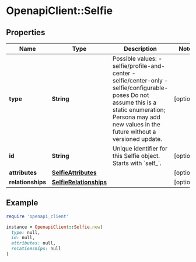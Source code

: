 # OpenapiClient::Selfie

## Properties

| Name | Type | Description | Notes |
| ---- | ---- | ----------- | ----- |
| **type** | **String** | Possible values: - selfie/profile-and-center - selfie/center-only - selfie/configurable-poses  Do not assume this is a static enumeration; Persona may add new values in the future without a versioned update. | [optional] |
| **id** | **String** | Unique identifier for this Selfie object. Starts with &#x60;self_&#x60;. | [optional] |
| **attributes** | [**SelfieAttributes**](SelfieAttributes.md) |  | [optional] |
| **relationships** | [**SelfieRelationships**](SelfieRelationships.md) |  | [optional] |

## Example

```ruby
require 'openapi_client'

instance = OpenapiClient::Selfie.new(
  type: null,
  id: null,
  attributes: null,
  relationships: null
)
```

